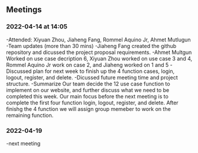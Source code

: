 ## Meetings

### 2022-04-14 at 14:05
-Attended: Xiyuan Zhou, Jiaheng Fang, Rommel Aquino Jr, Ahmet Mutlugun 
-Team updates (more than 30 mins)
  -Jiaheng Fang created the github repository and dicussed the project proposal requirements.
  -Ahmet Multgun Worked on use case decription 6, Xiyuan Zhou worked on use case 3 and 4, Rommel Aquino Jr work on case 2, and Jiaheng worked on 1 and 5
  -Discussed plan for next week to finish up the 4 function cases, login, logout, register, and delete.
  -Dicussed future meeting time and project structure.
-Summarize
  Our team decide the 12 use case function to implement on our website, and further discuss what we need to be completed this week. Our main focus before the next meeting is to complete the first four function login, logout, register, and delete. After finishg the 4 function we will assign group memeber to work on the remaining function. 

### 2022-04-19
-next meeting
